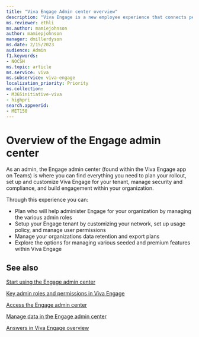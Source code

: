 ```yaml
---
title: "Viva Engage Admin center overview"
description: "Viva Engage is a new employee experience that connects people across the company—wherever and whenever they work—so that everyone is included and engaged."
ms.reviewer: ethli
ms.author: mamiejohnson
author: mamiepjohnson
manager: dmillerdyson
ms.date: 2/15/2023
audience: Admin
f1.keywords:
- NOCSH
ms.topic: article
ms.service: viva
ms.subservice: viva-engage
localization_priority: Priority
ms.collection:  
- M365initiative-viva
- highpri
search.appverid:
- MET150
---
```


# Overview of the Engage admin center

As an admin, the Engage admin center (found within the Viva Engage app on Teams) is where you can find everything you need to plan your rollout, set up and customize Viva Engage for your tenant, manage security and compliance, and build engagement within your organization.

Through this experience you can:  

- Plan who will help administer Engage for your organization by managing the various admin roles
- Setup your Engage tenant by customizing your network, set up usage policy, and manage user permissions
- Manage your organizations data retention and export plans 
- Explore the options for managing various seeded and premium features within Viva Engage  

## See also
[Start using the Engage admin center](/viva/engage/eac-get-started.md.md)

[Key admin roles and permissions in Viva Engage](/viva/engage/eac-key-admin-roles-permissions.md)

[Access the Engage admin center](/viva/engage/eac-as-access-eac.md)

[Manage data in the Engage admin center](/viva/engage/eac-as-manage-data.md)

[Answers in Viva Engage overview](/viva/engage/eac-answers-overview-setup.md)
